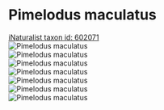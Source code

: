
Pimelodus maculatus
===================
  
[iNaturalist taxon id: 602071](https://www.inaturalist.org/taxa/602071)  
![Pimelodus maculatus](https://inaturalist-open-data.s3.amazonaws.com/photos/149249972/medium.jpg)  
![Pimelodus maculatus](https://inaturalist-open-data.s3.amazonaws.com/photos/149249815/medium.jpg)  
![Pimelodus maculatus](https://inaturalist-open-data.s3.amazonaws.com/photos/149249835/medium.jpg)  
![Pimelodus maculatus](https://inaturalist-open-data.s3.amazonaws.com/photos/149249864/medium.jpg)  
![Pimelodus maculatus](https://inaturalist-open-data.s3.amazonaws.com/photos/149249894/medium.jpg)  
![Pimelodus maculatus](https://inaturalist-open-data.s3.amazonaws.com/photos/149249922/medium.jpg)  
![Pimelodus maculatus](https://inaturalist-open-data.s3.amazonaws.com/photos/149249950/medium.jpg)